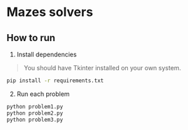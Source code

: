 # Mazes solvers

## How to run

1. Install dependencies

> You should have Tkinter installed on your own system.

```bash
pip install -r requirements.txt
```

2. Run each problem

```bash
python problem1.py
python problem2.py
python problem3.py
```